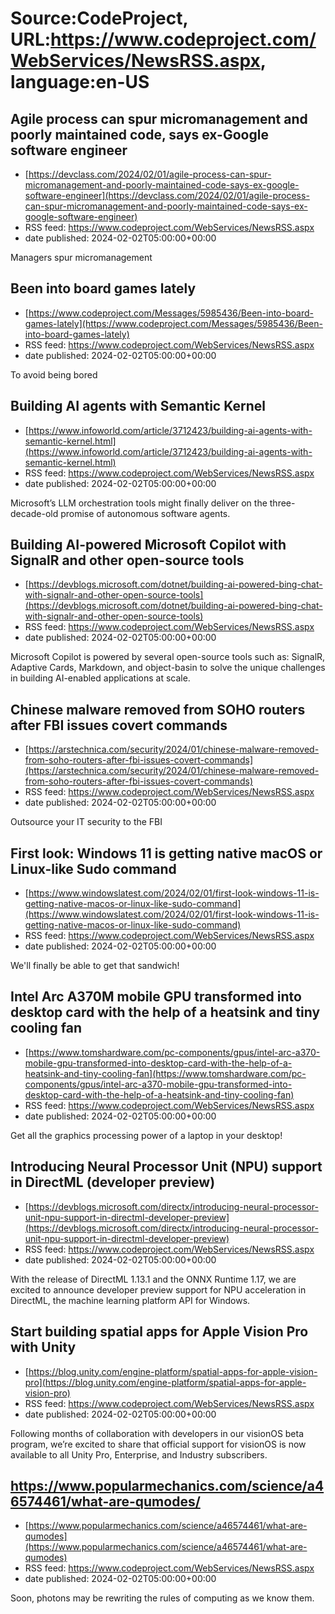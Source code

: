 # Source:CodeProject, URL:https://www.codeproject.com/WebServices/NewsRSS.aspx, language:en-US

## Agile process can spur micromanagement and poorly maintained code, says ex-Google software engineer
 - [https://devclass.com/2024/02/01/agile-process-can-spur-micromanagement-and-poorly-maintained-code-says-ex-google-software-engineer](https://devclass.com/2024/02/01/agile-process-can-spur-micromanagement-and-poorly-maintained-code-says-ex-google-software-engineer)
 - RSS feed: https://www.codeproject.com/WebServices/NewsRSS.aspx
 - date published: 2024-02-02T05:00:00+00:00

Managers spur micromanagement

## Been into board games lately
 - [https://www.codeproject.com/Messages/5985436/Been-into-board-games-lately](https://www.codeproject.com/Messages/5985436/Been-into-board-games-lately)
 - RSS feed: https://www.codeproject.com/WebServices/NewsRSS.aspx
 - date published: 2024-02-02T05:00:00+00:00

To avoid being bored

## Building AI agents with Semantic Kernel
 - [https://www.infoworld.com/article/3712423/building-ai-agents-with-semantic-kernel.html](https://www.infoworld.com/article/3712423/building-ai-agents-with-semantic-kernel.html)
 - RSS feed: https://www.codeproject.com/WebServices/NewsRSS.aspx
 - date published: 2024-02-02T05:00:00+00:00

Microsoft’s LLM orchestration tools might finally deliver on the three-decade-old promise of autonomous software agents.

## Building AI-powered Microsoft Copilot with SignalR and other open-source tools
 - [https://devblogs.microsoft.com/dotnet/building-ai-powered-bing-chat-with-signalr-and-other-open-source-tools](https://devblogs.microsoft.com/dotnet/building-ai-powered-bing-chat-with-signalr-and-other-open-source-tools)
 - RSS feed: https://www.codeproject.com/WebServices/NewsRSS.aspx
 - date published: 2024-02-02T05:00:00+00:00

Microsoft Copilot is powered by several open-source tools such as: SignalR, Adaptive Cards, Markdown, and object-basin to solve the unique challenges in building AI-enabled applications at scale.

## Chinese malware removed from SOHO routers after FBI issues covert commands
 - [https://arstechnica.com/security/2024/01/chinese-malware-removed-from-soho-routers-after-fbi-issues-covert-commands](https://arstechnica.com/security/2024/01/chinese-malware-removed-from-soho-routers-after-fbi-issues-covert-commands)
 - RSS feed: https://www.codeproject.com/WebServices/NewsRSS.aspx
 - date published: 2024-02-02T05:00:00+00:00

Outsource your IT security to the FBI

## First look: Windows 11 is getting native macOS or Linux-like Sudo command
 - [https://www.windowslatest.com/2024/02/01/first-look-windows-11-is-getting-native-macos-or-linux-like-sudo-command](https://www.windowslatest.com/2024/02/01/first-look-windows-11-is-getting-native-macos-or-linux-like-sudo-command)
 - RSS feed: https://www.codeproject.com/WebServices/NewsRSS.aspx
 - date published: 2024-02-02T05:00:00+00:00

We'll finally be able to get that sandwich!

## Intel Arc A370M mobile GPU transformed into desktop card with the help of a heatsink and tiny cooling fan
 - [https://www.tomshardware.com/pc-components/gpus/intel-arc-a370-mobile-gpu-transformed-into-desktop-card-with-the-help-of-a-heatsink-and-tiny-cooling-fan](https://www.tomshardware.com/pc-components/gpus/intel-arc-a370-mobile-gpu-transformed-into-desktop-card-with-the-help-of-a-heatsink-and-tiny-cooling-fan)
 - RSS feed: https://www.codeproject.com/WebServices/NewsRSS.aspx
 - date published: 2024-02-02T05:00:00+00:00

Get all the graphics processing power of a laptop in your desktop!

## Introducing Neural Processor Unit (NPU) support in DirectML (developer preview)
 - [https://devblogs.microsoft.com/directx/introducing-neural-processor-unit-npu-support-in-directml-developer-preview](https://devblogs.microsoft.com/directx/introducing-neural-processor-unit-npu-support-in-directml-developer-preview)
 - RSS feed: https://www.codeproject.com/WebServices/NewsRSS.aspx
 - date published: 2024-02-02T05:00:00+00:00

With the release of DirectML 1.13.1 and the ONNX Runtime 1.17, we are excited to announce developer preview support for NPU acceleration in DirectML, the machine learning platform API for Windows.

## Start building spatial apps for Apple Vision Pro with Unity
 - [https://blog.unity.com/engine-platform/spatial-apps-for-apple-vision-pro](https://blog.unity.com/engine-platform/spatial-apps-for-apple-vision-pro)
 - RSS feed: https://www.codeproject.com/WebServices/NewsRSS.aspx
 - date published: 2024-02-02T05:00:00+00:00

Following months of collaboration with developers in our visionOS beta program, we’re excited to share that official support for visionOS is now available to all Unity Pro, Enterprise, and Industry subscribers.

## https://www.popularmechanics.com/science/a46574461/what-are-qumodes/
 - [https://www.popularmechanics.com/science/a46574461/what-are-qumodes](https://www.popularmechanics.com/science/a46574461/what-are-qumodes)
 - RSS feed: https://www.codeproject.com/WebServices/NewsRSS.aspx
 - date published: 2024-02-02T05:00:00+00:00

Soon, photons may be rewriting the rules of computing as we know them.

